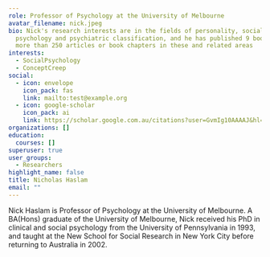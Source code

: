 ```yaml
---
role: Professor of Psychology at the University of Melbourne
avatar_filename: nick.jpeg
bio: Nick's research interests are in the fields of personality, social
  psychology and psychiatric classification, and he has published 9 books and
  more than 250 articles or book chapters in these and related areas
interests:
  - SocialPsychology
  - ConceptCreep
social:
  - icon: envelope
    icon_pack: fas
    link: mailto:test@example.org
  - icon: google-scholar
    icon_pack: ai
    link: https://scholar.google.com.au/citations?user=GvmIg10AAAAJ&hl=en&oi=ao
organizations: []
education:
  courses: []
superuser: true
user_groups:
  - Researchers
highlight_name: false
title: Nicholas Haslam
email: ""
---
```

Nick Haslam is Professor of Psychology at the University of Melbourne. A BA(Hons) graduate of the University of Melbourne, Nick received his PhD in clinical and social psychology from the University of Pennsylvania in 1993, and taught at the New School for Social Research in New York City before returning to Australia in 2002.